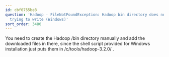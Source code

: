 ```yaml
---
id: cbf0755be8
question: 'Hadoop - FileNotFoundException: Hadoop bin directory does not exist , when
  trying to write (Windows)'
sort_order: 3480
---
```


You need to create the Hadoop /bin directory manually and add the downloaded files in there, since the shell script provided for Windows installation just puts them in /c/tools/hadoop-3.2.0/ .

